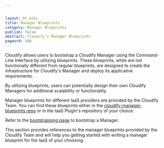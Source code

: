 ```yaml
---


layout: bt_wiki
title: Manager Blueprints
category: Manager Blueprints
publish: false
abstract: Cloudify's Manager Blueprints
pageord: 100
---
```




Cloudify allows users to bootstrap a Cloudify Manager using the Command-Line Interface by utilizing blueprints. These blueprints, while are not functionally different from regular blueprints, are designed to create the infrastructure for Cloudify's Manager and deploy its applicative requirements.

By utilizing blueprints, users can potentially design their own Cloudify Managers for additional scalability or functionality.

Manager blueprints for different IaaS providers are provided by the Cloudify Team. You can find these blueprints either in the [cloudify-manager-blueprints repo](https://github.com/cloudify-cosmo/cloudify-manager-blueprints) or in the IaaS Plugin's repository of your choice.

Refer to the [bootstrapping page](getting-started-bootstrapping.html) to bootstrap a Manager.

This section provides references to the manager blueprints provided by the Cloudify Team and will help you getting started with writing a manager blueprint for the IaaS of your choosing.